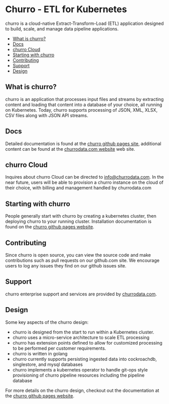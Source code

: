 # Churro - ETL for Kubernetes

churro is a cloud-native Extract-Transform-Load (ETL) application designed to build, scale, and manage data pipeline applications.

* [What is churro?](#what-is-churro)
* [Docs](#docs)
* [churro Cloud](#churro-cloud)
* [Starting with churro](#starting-with-churro)
* [Contributing](#contributing)
* [Support](#support)
* [Design](#design)


## What is churro?
churro is an application that processes input files and streams by extracting content and loading that content into a database of your choice, all running on Kubernetes.  Today, churro supports processing of JSON, XML, XLSX, CSV files along with JSON API streams.

## Docs
Detailed documentation is found at the [churro github pages site](https://churrodata.github.io/churro/), additional content can be found at the [churrodata.com website](https://www.churrodata.com) web site.

## churro Cloud
Inquires about churro Cloud can be directed to info@churrodata.com.  In the near future, users will be able to provision a churro instance on the cloud of their choice, with billing and management handled by churrodata.com

## Starting with churro
People generally start with churro by creating a kubernetes cluster, then deploying churro to your running cluster.  Installation documentation is found on the [churro github pages website](https://churrodata.github.io/churro/installation-guide.html).

## Contributing
Since churro is open source, you can view the source code and make contributions such as pull requests on our github.com site.   We encourage users to log any issues they find on our github issues site.

## Support
churro enterprise support and services are provided by [churrodata.com](https://churrodata.com).

## Design
Some key aspects of the churro design:
* churro is designed from the start to run within a Kubernetes cluster.
* churro uses a micro-service architecture to scale ETL processing
* churro has extension points defined to allow for customized processing to be performed per customer requirements.
* churro is written in golang
* churro currently supports persisting ingested data into cockroachdb, singlestore, and mysql databases
* churro implements a kubernetes operator to handle git-ops style provisioning of churro pipeline resources including the pipeline database

For more details on the churro design, checkout out the documentation at the [churro github pages website](https://churrodata.github.io/churro/design-guide.html).

